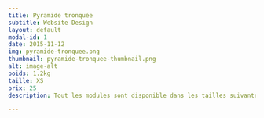 ```yaml
---
title: Pyramide tronquée
subtitle: Website Design
layout: default
modal-id: 1
date: 2015-11-12
img: pyramide-tronquee.png
thumbnail: pyramide-tronquee-thumbnail.png
alt: image-alt
poids: 1.2kg
taille: XS
prix: 25
description: Tout les modules sont disponible dans les tailles suivantes. Une rabais de 5% est effectué si le module est commandé sans inserts.

---
```

